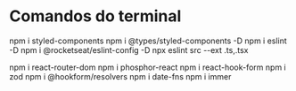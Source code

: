 # Comandos do terminal

npm i styled-components
npm i @types/styled-components -D
npm i eslint -D
npm i @rocketseat/eslint-config -D
npx eslint src --ext .ts,.tsx

npm i react-router-dom
npm i phosphor-react
npm i react-hook-form
npm i zod
npm i @hookform/resolvers
npm i date-fns
npm i immer